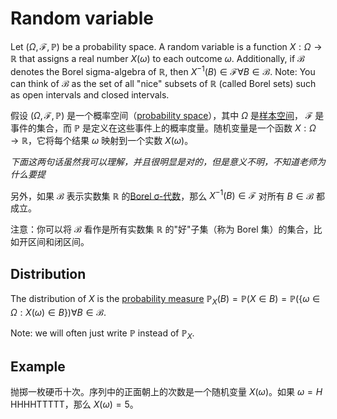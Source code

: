 # Random variable

Let $(\Omega, \mathcal{F}, \mathbb{P})$ be a probability space. A random variable is a function $X: \Omega \rightarrow \mathbb{R}$ that assigns a real number $X(\omega)$ to each outcome $\omega$. Additionally, if $\mathcal{B}$ denotes the Borel sigma-algebra of $\mathbb{R}$, then $X^{-1}(B) \in \mathcal{F} \forall B \in \mathcal{B}$. Note: You can think of $\mathcal{B}$ as the set of all "nice" subsets of $\mathbb{R}$ (called Borel sets) such as open intervals and closed intervals.

假设 $(\Omega, \mathcal{F}, \mathbb{P})$ 是一个概率空间（[probability space](Probability.md#Probability%20space)），其中 $\Omega$ 是[样本空间](Sample%20space.md)， $\mathcal{F}$ 是事件的集合，而 $\mathbb{P}$ 是定义在这些事件上的概率度量。随机变量是一个函数 $X: \Omega \rightarrow \mathbb{R}$，它将每个结果 $\omega$ 映射到一个实数 $X(\omega)$。

*下面这两句话虽然我可以理解，并且很明显是对的，但是意义不明，不知道老师为什么要提*

另外，如果 $\mathcal{B}$ 表示实数集 $\mathbb{R}$ 的[Borel σ-代数](../../1.%20Pure%20mathematics/Mathematical%20analysis/Measure%20theory/Borel%20set.md#Borel%20algebra)，那么 $X^{-1}(B) \in \mathcal{F}$ 对所有 $B \in \mathcal{B}$ 都成立。

注意：你可以将 $\mathcal{B}$ 看作是所有实数集 $\mathbb{R}$ 的"好"子集（称为 Borel 集）的集合，比如开区间和闭区间。

## Distribution

The distribution of $X$ is the [probability measure](Probability%20measure.md) $\mathbb{P}_X(B)=\mathbb{P}(X \in B) =\mathbb{P}(\{\omega \in \Omega: X(\omega) \in B\}) \forall B \in \mathcal{B}$. 

Note: we will often just write $\mathbb{P}$ instead of $\mathbb{P}_X$.

## Example

抛掷一枚硬币十次。序列中的正面朝上的次数是一个随机变量 $X(\omega)$。如果 $\omega=H$ HHHHTTTTT，那么 $X(\omega)=5$。